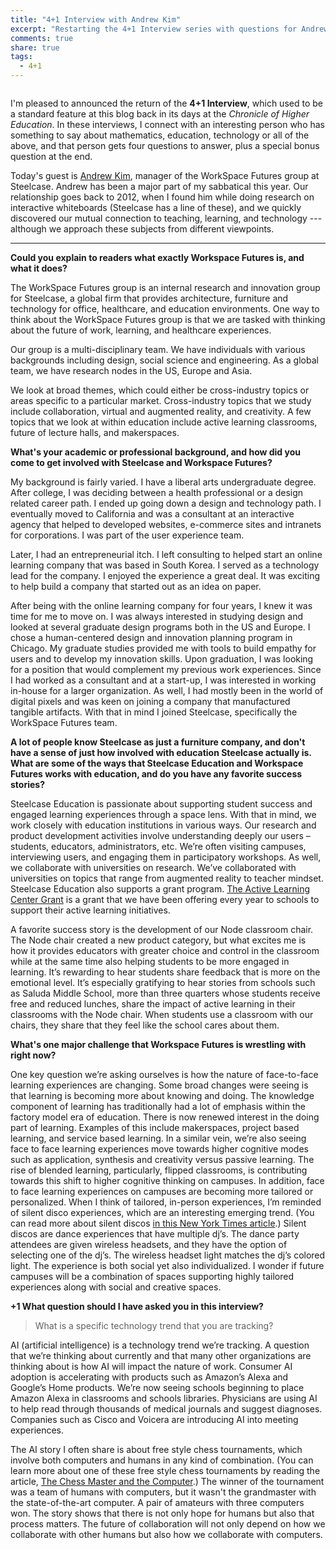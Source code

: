 ```yaml
---
title: "4+1 Interview with Andrew Kim"
excerpt: "Restarting the 4+1 Interview series with questions for Andrew Kim, manager of the Workspace Futures group at Steelcase."
comments: true
share: true
tags:
  - 4+1
---
```


<img src="{{ site.url }}{{ site.baseurl }}/assets/images/2017-12-12/andrew.jpg" alt="" class="full"> 

I'm pleased to announced the return of the __4+1 Interview__, which used to be a standard feature at this blog back in its days at the _Chronicle of Higher Education_. In these interviews, I connect with an interesting person who has something to say about mathematics, education, technology or all of the above, and that person gets four questions to answer, plus a special bonus question at the end. 

Today's guest is [Andrew Kim](https://www.linkedin.com/in/andrew-kim-29b158/), manager of the WorkSpace Futures group at Steelcase. Andrew has been a major part of my sabbatical this year. Our relationship goes back to 2012, when I found him while doing research on interactive whiteboards (Steelcase has a line of these), and we quickly discovered our mutual connection to teaching, learning, and technology --- although we approach these subjects from different viewpoints. 


---

__Could you explain to readers what exactly Workspace Futures is, and what it does?__ 

The WorkSpace Futures group is an internal research and innovation group for Steelcase, a global firm that provides architecture, furniture and technology for office, healthcare, and education environments. One way to think about the WorkSpace Futures group is that we are tasked with thinking about the future of work, learning, and healthcare experiences. 

Our group is a multi-disciplinary team. We have individuals with various backgrounds including design, social science and engineering. As a global team, we have research nodes in the US, Europe and Asia. 

We look at broad themes, which could either be cross-industry topics or areas specific to a particular market. Cross-industry topics that we study include collaboration, virtual and augmented reality, and creativity. A few topics that we look at within education include active learning classrooms, future of lecture halls, and makerspaces.  


__What's your academic or professional background, and how did you come to get involved with Steelcase and Workspace Futures?__ 

My background is fairly varied. I have a liberal arts undergraduate degree. After college, I was deciding between a health professional or a design related career path. I ended up going down a design and technology path.  I eventually moved to California and was a consultant at an interactive agency that helped to developed websites, e-commerce sites and intranets for corporations. I was part of the user experience team. 

Later, I had an entrepreneurial itch. I left consulting to helped start an online learning company that was based in South Korea. I served as a technology lead for the company. I enjoyed the experience a great deal. It was exciting to help build a company that started out as an idea on paper. 

After being with the online learning company for four years, I knew it was time for me to move on. I was always interested in studying design and looked at several graduate design programs both in the US and Europe. I chose a human-centered design and innovation planning program in Chicago. My graduate studies provided me with tools to build empathy for users and to develop my innovation skills.  Upon graduation, I was looking for a position that would complement my previous work experiences. Since I had worked as a consultant and at a start-up, I was interested in working in-house for a larger organization. As well, I had mostly been in the world of digital pixels and was keen on joining a company that manufactured tangible artifacts. With that in mind I joined Steelcase, specifically the WorkSpace Futures team. 
 

__A lot of people know Steelcase as just a furniture company, and don't have a sense of just how involved with education Steelcase actually is. What are some of the ways that Steelcase Education and Workspace Futures works with education, and do you have any favorite success stories?__ 

Steelcase Education is passionate about supporting student success and engaged learning experiences through a space lens. With that in mind, we work closely with education institutions in various ways. Our research and product development activities involve understanding deeply our users – students, educators, administrators, etc. We’re often visiting campuses, interviewing users, and engaging them in participatory workshops. As well, we collaborate with universities on research. We’ve collaborated with universities on topics that range from augmented reality to teacher mindset.  Steelcase Education also supports a grant program. [The Active Learning Center Grant](https://www.steelcase.com/discover/information/education/active-learning-center-grant/#active-learning-center-grant-open-now) is a grant that we have been offering every year to schools to support their active learning initiatives. 

A favorite success story is the development of our Node classroom chair. The Node chair created a new product category, but what excites me is how it provides educators with greater choice and control in the classroom while at the same time also helping students to be more engaged in learning. It’s rewarding to hear students share feedback that is more on the emotional level. It’s especially gratifying to hear stories from schools such as Saluda Middle School, more than three quarters whose students receive free and reduced lunches, share the impact of active learning in their classrooms with the Node chair. When students use a classroom with our chairs, they share that they feel like the school cares about them. 


__What's one major challenge that Workspace Futures is wrestling with right now?__

One key question we’re asking ourselves is how the nature of face-to-face learning experiences are changing. Some broad changes were seeing is that learning is becoming more about knowing and doing. The knowledge component of learning has traditionally had a lot of emphasis within the factory model era of education.  There is now renewed interest in the doing part of learning. Examples of this include makerspaces, project based learning, and service based learning. In a similar vein, we’re also seeing face to face learning experiences move towards higher cognitive modes such as application, synthesis and creativity versus passive learning. The rise of blended learning, particularly, flipped classrooms, is contributing towards this shift to higher cognitive thinking on campuses. In addition, face to face learning experiences on campuses are becoming more tailored or personalized. When I think of tailored, in-person experiences, I’m reminded of silent disco experiences, which are an interesting emerging trend. (You can read more about silent discos [in this New York Times article](https://www.nytimes.com/2015/06/18/style/silent-discos-let-you-dance-to-your-own-beat.html?_r=0).) Silent discos are dance experiences that have multiple dj’s. The dance party attendees are given wireless headsets, and they have the option of selecting one of the dj’s. The wireless headset light matches the dj’s colored light. The experience is both social yet also individualized. I wonder if future campuses will be a combination of spaces supporting highly tailored experiences along with social and creative spaces. 

__+1 What question should I have asked you in this interview?__

>What is a specific technology trend that you are tracking? 

AI (artificial intelligence) is a technology trend we’re tracking. A question that we’re thinking about currently and that many other organizations are thinking about is how AI will impact the nature of work. Consumer AI adoption is accelerating with products such as Amazon’s Alexa and Google’s Home products. We’re now seeing schools beginning to place Amazon Alexa in classrooms and schools libraries. Physicians are using AI to help read through thousands of medical journals and suggest diagnoses. Companies such as Cisco and Voicera are introducing AI into meeting experiences. 

The AI story I often share is about free style chess tournaments, which involve both computers and humans in any kind of combination. (You can learn more about one of these free style chess tournaments by reading the article, [The Chess Master and the Computer](http://www.nybooks.com/articles/2010/02/11/the-chess-master-and-the-computer/).) The winner of the tournament was a team of humans with computers, but it wasn't the grandmaster with the state-of-the-art computer. A pair of amateurs with three computers won. The story shows that there is not only hope for humans but also that process matters. The future of collaboration will not only depend on how we collaborate with other humans but also how we collaborate with computers. 


